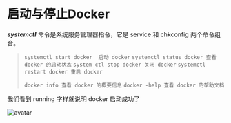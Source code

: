 # 启动与停止Docker

***systemctl***
命令是系统服务管理器指令，它是 service 和 chkconfig 两个命令组合。

> `systemctl start docker  启动 docker`
> `systemctl status docker 查看 docker 的启动状态`
> `system ctl stop docker 关闭 docker`
> `systemctl restart docker 重启 docker`
>
> `docker info 查看 docker 的概要信息`
> `docker -help 查看 docker 的帮助文档`


我们看到 running 字样就说明 docker 启动成功了

![avatar](\img\3.jpg)